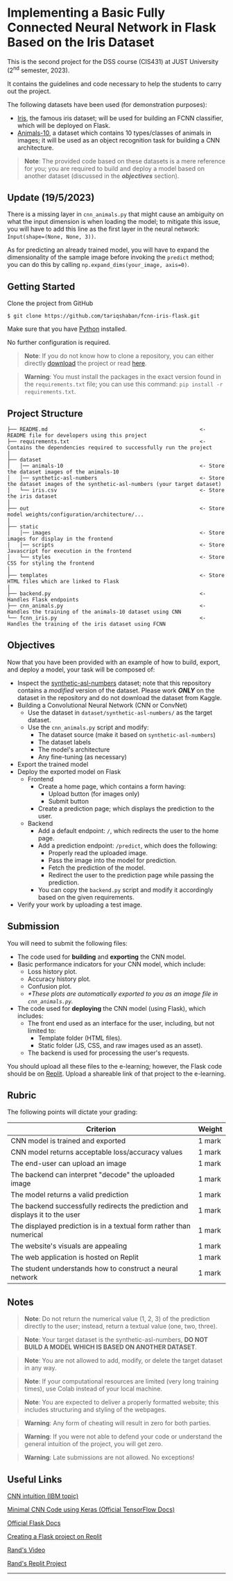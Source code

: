 Implementing a Basic Fully Connected Neural Network in Flask Based on the Iris Dataset
==============================
This is the second project for the DSS course (CIS431) at JUST University (2<sup>nd</sup> semester, 2023).

It contains the guidelines and code necessary to help the students to carry out the project.

The following datasets have been used (for demonstration purposes):

* [Iris](https://www.kaggle.com/datasets/uciml/iris), the famous iris dataset; will be used for building an FCNN
  classifier, which will be deployed on Flask.
* [Animals-10](https://www.kaggle.com/datasets/alessiocorrado99/animals10), a dataset which contains 10 types/classes of
  animals in images; it will be used as an object recognition task for building a CNN architecture.

> **Note**: The provided code based on these datasets is a mere reference for you; you are required to build and deploy
> a model based on another dataset (discussed in the **_objectives_** section).

Update (19/5/2023)
------------
There is a missing layer in `cnn_animals.py` that might cause an ambiguity on what the input dimension is when loading
the model; to mitigate this issue, you will have to add this line as the first layer in the neural
network: `Input(shape=(None, None, 3))`.

As for predicting an already trained model, you will have to expand the dimensionality of the sample image before
invoking the `predict` method; you can do this by calling `np.expand_dims(your_image, axis=0)`.

Getting Started
------------
Clone the project from GitHub

`$ git clone https://github.com/tariqshaban/fcnn-iris-flask.git`

Make sure that you have [Python](https://www.python.org/downloads) installed.

No further configuration is required.

> **Note**: If you do not know how to clone a repository, you can either
> directly [download](https://stackoverflow.com/a/6466993) the project or
> read [here](https://github.com/git-guides/git-clone).

> **Warning**: You must install the packages in the exact version found in the `requirements.txt` file; you can use this
> command: `pip install -r requirements.txt`.

## Project Structure

    ├── README.md                                                 <- README file for developers using this project
    ├── requirements.txt                                          <- Contains the dependencies required to successfully run the project
    │
    ├── dataset
    │   │── animals-10                                            <- Store the dataset images of the animals-10
    │   │── synthetic-asl-numbers                                 <- Store the dataset images of the synthetic-asl-numbers (your target dataset)
    │   └── iris.csv                                              <- Store the iris dataset
    │
    ├── out                                                       <- Store model weights/configuration/architecture/...
    │
    ├── static
    │   │── images                                                <- Store images for display in the frontend
    │   │── scripts                                               <- Store Javascript for execution in the frontend
    │   └── styles                                                <- Store CSS for styling the frontend
    │
    ├── templates                                                 <- Store HTML files which are linked to Flask
    │
    ├── backend.py                                                <- Handles Flask endpoints
    ├── cnn_animals.py                                            <- Handles the training of the animals-10 dataset using CNN
    └── fcnn_iris.py                                              <- Handles the training of the iris dataset using FCNN

Objectives
------------
Now that you have been provided with an example of how to build, export, and deploy a model, your task will be composed
of:

* Inspect the [synthetic-asl-numbers](https://www.kaggle.com/datasets/lexset/synthetic-asl-numbers) dataset; note that
  this repository contains a _modified_ version of the dataset. Please work **_ONLY_** on the dataset in the repository
  and do not download the dataset from Kaggle.
* Building a Convolutional Neural Network (CNN or ConvNet)
    * Use the dataset in `dataset/synthetic-asl-numbers/` as the target dataset.
    * Use the `cnn_animals.py` script and modify:
        * The dataset source (make it based on `synthetic-asl-numbers`)
        * The dataset labels
        * The model's architecture
        * Any fine-tuning (as necessary)
* Export the trained model
* Deploy the exported model on Flask
    * Frontend
        * Create a home page, which contains a form having:
            * Upload button (for images only)
            * Submit button
        * Create a prediction page; which displays the prediction to the user.
    * Backend
        * Add a default endpoint: `/`, which redirects the user to the home page.
        * Add a prediction endpoint: `/predict`, which does the following:
            * Properly read the uploaded image.
            * Pass the image into the model for prediction.
            * Fetch the prediction of the model.
            * Redirect the user to the prediction page while passing the prediction.
        * You can copy the `backend.py` script and modify it accordingly based on the given requirements.
* Verify your work by uploading a test image.

Submission
------------
You will need to submit the following files:

* The code used for **building** and **exporting** the CNN model.
* Basic performance indicators for your CNN model, which include:
    * Loss history plot.
    * Accuracy history plot.
    * Confusion plot.
    * _*These plots are automatically exported to you as an image file in `cnn_animals.py`._
* The code used for **deploying** the CNN model (using Flask), which includes:
    * The front end used as an interface for the user, including, but not limited to:
        * Template folder (HTML files).
        * Static folder (JS, CSS, and raw images used as an asset).
    * The backend is used for processing the user's requests.

You should upload all these files to the e-learning; however, the Flask code should be on [Replit](https://replit.com).
Upload a shareable link of that project to the e-learning.

Rubric
------------
The following points will dictate your grading:

| Criterion                                                                     | Weight |
|-------------------------------------------------------------------------------|--------|
| CNN model is trained and exported                                             | 1 mark |
| CNN model returns acceptable loss/accuracy values                             | 1 mark |
| The end-user can upload an image                                              | 1 mark |
| The backend can interpret "decode" the uploaded image                         | 1 mark |
| The model returns a valid prediction                                          | 1 mark |
| The backend successfully redirects the prediction and displays it to the user | 1 mark |
| The displayed prediction is in a textual form rather than numerical           | 1 mark |
| The website's visuals are appealing                                           | 1 mark |
| The web application is hosted on Replit                                       | 1 mark |
| The student understands how to construct a neural network                     | 1 mark |

Notes
------------
> **Note**: Do not return the numerical value (1, 2, 3) of the prediction directly to the user; instead, return a
> textual value (one, two, three).

> **Note**: Your target dataset is the synthetic-asl-numbers, **DO NOT BUILD A MODEL WHICH IS BASED ON ANOTHER
> DATASET**.

> **Note**: You are not allowed to add, modify, or delete the target dataset in any way.

> **Note**: If your computational resources are limited (very long training times), use Colab instead of your local
> machine.

> **Note**: You are expected to deliver a properly formatted website; this includes structuring and styling of the
> webpages.

> **Warning**: Any form of cheating will result in zero for both parties.

> **Warning**: If you were not able to defend your code or understand the general intuition of the project, you will get
> zero.

> **Warning**: Late submissions are not allowed. No exceptions!

Useful Links
------------
[CNN intuition (IBM topic)](https://www.ibm.com/topics/convolutional-neural-networks)

[Minimal CNN Code using Keras (Official TensorFlow Docs)](https://www.tensorflow.org/tutorials/images/cnn)

[Official Flask Docs](https://flask.palletsprojects.com/en/2.3.x)

[Creating a Flask project on Replit](https://replit.com/talk/learn/Flask-Tutorial-Part-1-the-basics/26272)

[Rand's Video](https://www.youtube.com/watch?v=s1Us3BM6gRg)

[Rand's Replit Project](https://replit.com/@randHani98/lastlab-dss)

--------